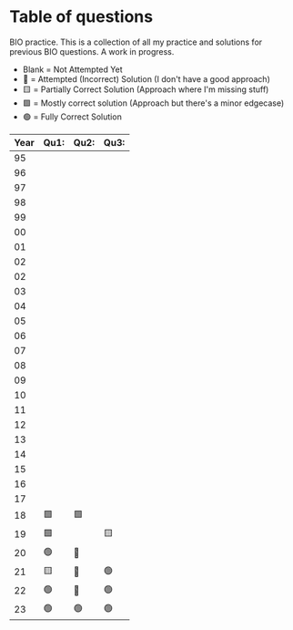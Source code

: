 # Table of questions

BIO practice. This is a collection of all my practice and solutions for previous BIO questions. A work in progress.

- Blank = Not Attempted Yet
- 🔷 = Attempted (Incorrect) Solution (I don't have a good approach)
- 🟨 = Partially Correct Solution (Approach where I'm missing stuff)
- 🟩 = Mostly correct solution (Approach but there's a minor edgecase)
- 🟢 = Fully Correct Solution

| Year | Qu1: | Qu2: | Qu3: |
| ---- | ---- | ---- | ---- |
| 95   |      |      |      |
| 96   |      |      |      |
| 97   |      |      |      |
| 98   |      |      |      |
| 99   |      |      |      |
| 00   |      |      |      |
| 01   |      |      |      |
| 02   |      |      |      |
| 02   |      |      |      |
| 03   |      |      |      |
| 04   |      |      |      |
| 05   |      |      |      |
| 06   |      |      |      |
| 07   |      |      |      |
| 08   |      |      |      |
| 09   |      |      |      |
| 10   |      |      |      |
| 11   |      |      |      |
| 12   |      |      |      |
| 13   |      |      |      |
| 14   |      |      |      |
| 15   |      |      |      |
| 16   |      |      |      |
| 17   |      |      |      |
| 18   | 🟩   | 🟩   |      |
| 19   | 🟩   |      | 🟨   |
| 20   | 🟢   | 🔷   |      |
| 21   | 🟨   | 🔷   | 🟢   |
| 22   | 🟢   | 🔷   | 🟢   |
| 23   | 🟢   | 🟢   | 🟢   |
